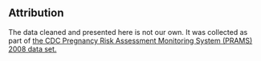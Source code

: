 ## Attribution
The data cleaned and presented here is not our own. It was collected as part of [the CDC Pregnancy Risk Assessment Monitoring System (PRAMS) 2008 data set.](https://data.cdc.gov/Maternal-Child-Health/CDC-PRAMStat-Data-for-2011/ese6-rqpq/about_data.)


